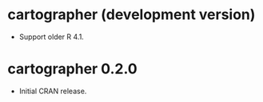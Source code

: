 # cartographer (development version)

* Support older R 4.1.

# cartographer 0.2.0

* Initial CRAN release.
